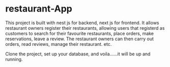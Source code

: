 # restaurant-App

This project is built with nest js for backend, next js for frontend. 
It allows restaurant owners register their restaurants, allowing users
that registerd as customers to search for their favourite restaurants, 
place orders, make reservations, leave a review. The restaurant owners 
can then carry out orders, read reviews, manage their restaurant. etc.

Clone the project, set up your database, and voila......it will be up and running.
